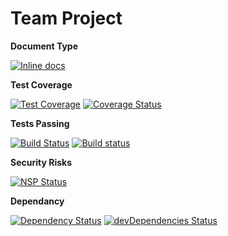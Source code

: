 # Team Project

<!-- [![Maintainability](https://api.codeclimate.com/v1/badges/dbe68b5e4ffa7f9efd24/maintainability)](https://codeclimate.com/github/JavaScript-Jedis/team-project/maintainability) -->

**Document Type**

[![Inline docs](http://inch-ci.org/github/JavaScript-Jedis/team-project.svg?branch=master)](http://inch-ci.org/github/JavaScript-Jedis/team-project)

**Test Coverage**

[![Test Coverage](https://api.codeclimate.com/v1/badges/dbe68b5e4ffa7f9efd24/test_coverage)](https://codeclimate.com/github/JavaScript-Jedis/team-project/test_coverage)
[![Coverage Status](https://coveralls.io/repos/github/JavaScript-Jedis/team-project/badge.svg?branch=master)](https://coveralls.io/github/JavaScript-Jedis/team-project?branch=master)

**Tests Passing**

[![Build Status](https://travis-ci.org/JavaScript-Jedis/team-project.svg?branch=master)](https://travis-ci.org/JavaScript-Jedis/team-project)
[![Build status](https://ci.appveyor.com/api/projects/status/s0y4h3rgs17n9kcf/branch/master?svg=true)](https://ci.appveyor.com/project/irwindougie/team-project/branch/master)

**Security Risks**

[![NSP Status](https://nodesecurity.io/orgs/javascript-jedi/projects/8694d2d9-a4f0-443f-b9f4-91c1476e7ad2/badge)](https://nodesecurity.io/orgs/javascript-jedi/projects/8694d2d9-a4f0-443f-b9f4-91c1476e7ad2)

**Dependancy**

[![Dependency Status](https://david-dm.org/JavaScript-Jedis/team-project.svg)](https://david-dm.org/JavaScript-Jedis/team-project)
[![devDependencies Status](https://david-dm.org/JavaScript-Jedis/team-project/dev-status.svg)](https://david-dm.org/JavaScript-Jedis/team-project?type=dev)
